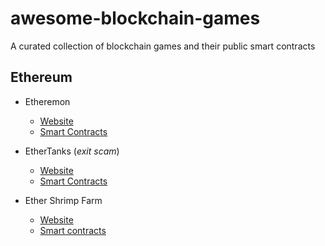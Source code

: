 # awesome-blockchain-games
A curated collection of blockchain games and their public smart contracts

## Ethereum

- Etheremon 
  - [Website](https://www.etheremon.com) 
  - [Smart Contracts](https://github.com/Etheremon/smartcontract)

- EtherTanks (_exit scam_)
  - [Website](https://www.storeofvalueblog.com/posts/crypto-scam-spotlight-ethertanks)
  - [Smart Contracts](ethereum/ethertanks)

- Ether Shrimp Farm
  - [Website](http://ethershrimpfarm.net)
  - [Smart contracts](ethereum/ethershrimpfarm)